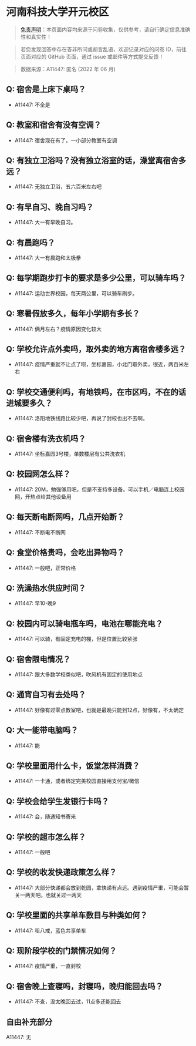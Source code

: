 # 河南科技大学开元校区

> [免责声明](https://colleges.chat/#_3)：本页面内容均来源于问卷收集，仅供参考，请自行确定信息准确性和真实性！

> 若您发现回答中存在答非所问或胡言乱语，欢迎记录对应的问卷 ID，前往页面对应的 GitHub 页面，通过 issue 或邮件等方式提交反馈！

> 数据来源：A11447: 匿名 (2022 年 06 月)

## Q: 宿舍是上床下桌吗？

- A11447: 不全是

## Q: 教室和宿舍有没有空调？

- A11447: 宿舍现在有了，一小部分教室有空调

## Q: 有独立卫浴吗？没有独立浴室的话，澡堂离宿舍多远？

- A11447: 无独立卫浴，五六百米左右吧

## Q: 有早自习、晚自习吗？

- A11447: 大一有早晚自习。

## Q: 有晨跑吗？

- A11447: 大一有晨跑和太极拳

## Q: 每学期跑步打卡的要求是多少公里，可以骑车吗？

- A11447: 运动世界校园，每天两公里，可以骑车刷步。

## Q: 寒暑假放多久，每年小学期有多长？

- A11447: 俩月左右？疫情原因变化较大

## Q: 学校允许点外卖吗，取外卖的地方离宿舍楼多远？

- A11447: 疫情严重就不让点了呗，坐标嘉园，小北门取外卖，很近，两百米左右

## Q: 学校交通便利吗，有地铁吗，在市区吗，不在的话进城要多久？

- A11447: 洛阳地铁线路比较少吧，再说了封校也出不去啊。

## Q: 宿舍楼有洗衣机吗？

- A11447: 坐标嘉园3号楼，单数楼层有公共洗衣机

## Q: 校园网怎么样？

- A11447: 20M，勉强够用吧，但是不支持多设备。可以手机／电脑连上校园网，开热点给其他设备用

## Q: 每天断电断网吗，几点开始断？

- A11447: 不断电不断网

## Q: 食堂价格贵吗，会吃出异物吗？

- A11447: 一般吧，正常价格

## Q: 洗澡热水供应时间？

- A11447: 早10-晚9

## Q: 校园内可以骑电瓶车吗，电池在哪能充电？

- A11447: 可以骑，有固定充电的棚，但是位置比较紧张

## Q: 宿舍限电情况？

- A11447: 跟大多数学校类似吧，吹风机有固定的使用地点

## Q: 通宵自习有去处吗？

- A11447: 好像有过零点教室吧，也就是最晚只能到12点，好像有，不太确定

## Q: 大一能带电脑吗？

- A11447: 能

## Q: 学校里面用什么卡，饭堂怎样消费？

- A11447: 一卡通，或者绑定完美校园直接用支付宝/微信

## Q: 学校会给学生发银行卡吗？

- A11447: 会，随通知书寄来

## Q: 学校的超市怎么样？

- A11447: 一般吧

## Q: 学校的收发快递政策怎么样？

- A11447: 大部分快递都会放到乾园，拿快递有点远。遇到疫情严重，可能会暂关一两天吧。也就关过一两天

## Q: 学校里面的共享单车数目与种类如何？

- A11447: 租八戒，蓝色共享单车

## Q: 现阶段学校的门禁情况如何？

- A11447: 疫情严重，一直封校

## Q: 宿舍晚上查寝吗，封寝吗，晚归能回去吗？

- A11447: 不查，没太晚回去过，11点多还能回去

## 自由补充部分

A11447: 无